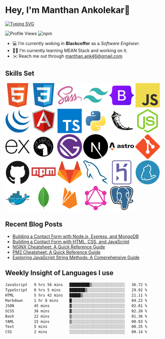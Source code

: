 # Hey, I'm Manthan Ankolekar👋

[![Typing SVG](https://readme-typing-svg.demolab.com?font=Fira+Code&pause=1000&width=435&lines=Front+End+Developer;Learn%2C+Build%2C+Repeat)](https://git.io/typing-svg)

![Profile Views](https://komarev.com/ghpvc/?username=manthanank&color=brightgreen)
![npm](https://img.shields.io/npm/dt/manthanank)
<!-- ![npm](https://img.shields.io/npm/dw/manthanank)
![npm](https://img.shields.io/npm/dm/manthanank)
![npm](https://img.shields.io/npm/dy/manthanank) -->

- 💻 I’m currently woking in **Blackcoffer** as a *Software Engineer*.
- 🧑‍💻 I’m currently learning MEAN Stack and working on it.
- ✉️ Reach me out through [manthan.ank46@gmail.com](mailto:manthan.ank46@gmail.com)

## Skills Set

![HTML5](/assets/svg/html.svg)
![CSS3](/assets/svg/css.svg)
![SASS](/assets/svg/sass.svg)
![TailwindCSS](/assets/svg/tailwindcss.svg)
![Bootstrap](/assets/svg/bootstrap.svg)
![JavaScript](/assets/svg/javascript.svg)
![jQuery](/assets/svg/jquery.svg)
![Angular](/assets/svg/angular.svg)
![Typescript](/assets/svg/typescript.svg)
![Python](/assets/svg/python.svg)
![Flask](/assets/svg/flask.svg)
![Node.js](/assets/svg/nodejs.svg)
![Express](/assets/svg/express.svg)
![Deno](/assets/svg/deno.svg)
![Gatsby](/assets/svg/gatsby.svg)
![NextJs](/assets/svg/nextjs.svg)
![Astro](/assets/svg/astro.svg)
![Git](/assets/svg/git.svg)
![GitHub](/assets/svg/github.svg)
![Npm](/assets/svg/npm.svg)
![GitLab](/assets/svg/gitlab.svg)
![MySQL](/assets/svg/mysql.svg)
![Heroku](/assets/svg/heroku.svg)
![Yarn](/assets/svg/yarn.svg)
![Docker](/assets/svg/docker.svg)
![MongoDB](/assets/svg//mongodb.svg)
![Firebase](/assets/svg/firebase.svg)
![GraphQL](/assets/svg/graphql.svg)
![Postgresql](/assets/svg/postgresql.svg)

## Recent Blog Posts

<!-- BLOG-POST-LIST:START -->
- [Building a Contact Form with Node.js, Express, and MongoDB](https://dev.to/manthanank/building-a-contact-form-with-nodejs-express-and-mongodb-534)
- [Building a Contact Form with HTML, CSS, and JavaScript](https://dev.to/manthanank/building-a-contact-form-with-html-css-and-javascript-2409)
- [NGINX Cheatsheet: A Quick Reference Guide](https://dev.to/manthanank/nginx-cheatsheet-a-quick-reference-guide-o0m)
- [PM2 Cheatsheet: A Quick Reference Guide](https://dev.to/manthanank/pm2-cheatsheet-a-quick-reference-guide-f6e)
- [Exploring JavaScript String Methods: A Comprehensive Guide](https://dev.to/manthanank/exploring-javascript-string-methods-a-comprehensive-guide-49m0)
<!-- BLOG-POST-LIST:END -->

## Weekly Insight of Languages I use

<!--START_SECTION:waka-->

```txt
JavaScript   9 hrs 56 mins   █████████▒░░░░░░░░░░░░░░░   36.72 %
TypeScript   8 hrs 5 mins    ███████▒░░░░░░░░░░░░░░░░░   29.92 %
HTML         5 hrs 42 mins   █████▒░░░░░░░░░░░░░░░░░░░   21.11 %
Markdown     1 hr 8 mins     █░░░░░░░░░░░░░░░░░░░░░░░░   04.22 %
JSON         45 mins         ▓░░░░░░░░░░░░░░░░░░░░░░░░   02.81 %
SCSS         36 mins         ▓░░░░░░░░░░░░░░░░░░░░░░░░   02.26 %
Bash         22 mins         ▒░░░░░░░░░░░░░░░░░░░░░░░░   01.36 %
YAML         15 mins         ▒░░░░░░░░░░░░░░░░░░░░░░░░   00.93 %
Text         5 mins          ░░░░░░░░░░░░░░░░░░░░░░░░░   00.35 %
CSS          2 mins          ░░░░░░░░░░░░░░░░░░░░░░░░░   00.14 %
```

<!--END_SECTION:waka-->
